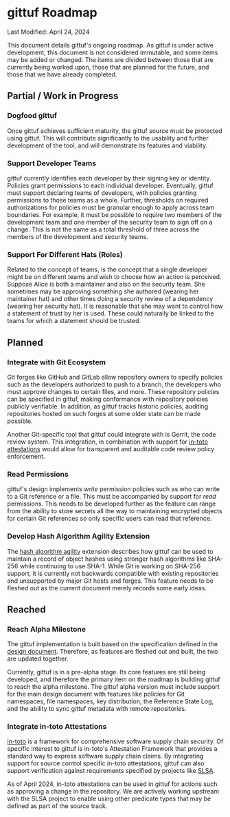 # gittuf Roadmap

Last Modified: April 24, 2024

This document details gittuf's ongoing roadmap. As gittuf is under active
development, this document is not considered immutable, and some items may be
added or changed. The items are divided between those that are currently being
worked upon, those that are planned for the future, and those that we have
already completed.

## Partial / Work in Progress

### Dogfood gittuf

Once gittuf achieves sufficient maturity, the gittuf source must be protected
using gittuf. This will contribute significantly to the usability and further
development of the tool, and will demonstrate its features and viability.

### Support Developer Teams

gittuf currently identifies each developer by their signing key or identity.
Policies grant permissions to each individual developer. Eventually, gittuf must
support declaring teams of developers, with policies granting permissions to
those teams as a whole. Further, thresholds on required authorizations for
policies must be granular enough to apply across team boundaries. For example, it
must be possible to require two members of the development team and one member
of the security team to sign off on a change. This is not the same as a total
threshold of three across the members of the development and security teams.

### Support For Different Hats (Roles)

Related to the concept of teams, is the concept that a single developer might be
on different teams and wish to choose how an action is perceived.  Suppose Alice
is both a maintainer and also on the security team.  She sometimes may be
approving something she authored (wearing her maintainer hat) and other times
doing a security review of a dependency (wearing her security hat).  It is
reasonable that she may want to control how a statement of trust by her is used.
These could naturally be linked to the teams for which a statement should be
trusted.

## Planned

### Integrate with Git Ecosystem

Git forges like GitHub and GitLab allow repository owners to specify policies
such as the developers authorized to push to a branch, the developers who must
approve changes to certain files, and more. These repository policies can be
specified in gittuf, making conformance with repository policies publicly
verifiable. In addition, as gittuf tracks historic policies, auditing
repositories hosted on such forges at some older state can be made possible.

Another Git-specific tool that gittuf could integrate with is Gerrit, the code
review system. This integration, in combination with support for
[in-toto attestations](#integrate-in-toto-attestations) would allow for
transparent and auditable code review policy enforcement.

### Read Permissions

gittuf's design implements _write_ permission policies such as who can write to
a Git reference or a file. This must be accompanied by support for _read_
permissions. This needs to be developed further as the feature can range from
the ability to store secrets all the way to maintaining encrypted objects for
certain Git references so only specific users can read that reference.

### Develop Hash Algorithm Agility Extension

The
[hash algorithm agility](/docs/extensions/hash-algorithm-agility.md) extension
describes how gittuf can be used to maintain a record of object hashes using
stronger hash algorithms like SHA-256 while continuing to use SHA-1. While Git
is working on SHA-256 support, it is currently not backwards compatible with
existing repositories and unsupported by major Git hosts and forges. This
feature needs to be fleshed out as the current document merely records some
early ideas.

## Reached

### Reach Alpha Milestone

The gittuf implementation is built based on the specification defined in the
[design document](/docs/design-document.md). Therefore, as features are fleshed
out and built, the two are updated together.

Currently, gittuf is in a pre-alpha stage. Its core features are still being
developed, and therefore the primary item on the roadmap is building gittuf to
reach the alpha milestone. The gittuf alpha version must include support for the
main design document with features like policies for Git namespaces, file
namespaces, key distribution, the Reference State Log, and the ability to sync
gittuf metadata with remote repositories.

### Integrate in-toto Attestations

[in-toto](https://in-toto.io/) is a framework for comprehensive software supply
chain security. Of specific interest to gittuf is in-toto's Attestation
Framework that provides a standard way to express software supply chain claims.
By integrating support for source control specific in-toto attestations, gittuf
can also support verification against requirements specified by projects like
[SLSA](https://slsa.dev/).

As of April 2024, in-toto attestations can be used in gittuf for actions such as
approving a change in the repository. We are actively working upstream with the
SLSA project to enable using other predicate types that may be defined as part
of the source track.
